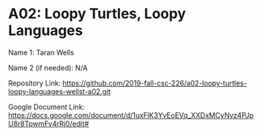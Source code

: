 # A02: Loopy Turtles, Loopy Languages

Name 1: Taran Wells

Name 2 (if needed): N/A

Repository Link: https://github.com/2019-fall-csc-226/a02-loopy-turtles-loopy-languages-wellst-a02.git

Google Document Link: https://docs.google.com/document/d/1uxFlK3YvEoEVq_XXDxMCyNvz4PJpU8r8TpwmFv4rRj0/edit#
